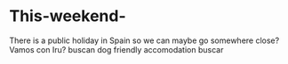 # This-weekend-
There is a public holiday in Spain so we can maybe go somewhere close?
Vamos con Iru? 
buscan dog friendly accomodation
buscar
